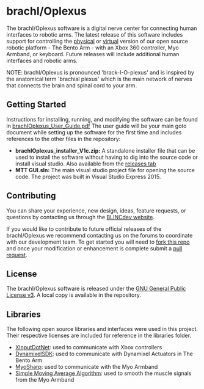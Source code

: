 # brachI/Oplexus
The brachI/Oplexus software is a digital nerve center for connecting human interfaces to robotic arms. The latest release of this software includes support for controlling the [physical](https://github.com/blincdev/Bento-Arm-Hardware) or [virtual](https://github.com/blincdev/Virtual-Bento) version of our open source robotic platform - The Bento Arm - with an Xbox 360 controller, Myo Armband, or keyboard. Future releases will include additional human interfaces and robotic arms.

NOTE: brachI/Oplexus is pronounced 'brack-I-O-plexus' and is inspired by the anatomical term 'brachial plexus' which is the main network of nerves that connects the brain and spinal cord to your arm.

## Getting Started
Instructions for installing, running, and modifying the software can be found in [brachIOplexus_User_Guide.pdf](https://github.com/blincdev/brachIOplexus/blob/master/brachIOplexus_User_Guide.pdf) The user guide will be your main goto document while setting up the software for the first time and includes references to the other files in the repository:

* __brachIOplexus_installer_V1c.zip:__ A standalone installer file that can be used to install the software without having to dig into the source code or install visual studio. Also available from the [releases tab](https://github.com/blincdev/brachIOplexus/releases)
* __MTT GUI.sln:__ The main visual studio project file for opening the source code. The project was built in Visual Studio Express 2015.

## Contributing
You can share your experience, new design, ideas, feature requests, or questions by contacting us through the [BLINCdev website](https://blincdev.ca/).

If you would like to contribute to future official releases of the brachI/Oplexus we recommend contacting us on the forums to coordinate with our development team. To get started you will need to [fork this repo](https://help.github.com/articles/fork-a-repo/) and once your modification or enhancement is complete submit a [pull request](https://help.github.com/articles/using-pull-requests/).

## License
The brachI/Oplexus software is released under the [GNU General Public License v3](https://www.gnu.org/licenses/gpl.html). A local copy is available in the repository.

## Libraries
The following open source libraries and interfaces were used in this project. Their respective licenses are included for reference in the libraries folder. 

* [XInputDotNet](https://github.com/speps/XInputDotNet): used to communicate with Xbox controllers
* [DynamixelSDK](https://github.com/ROBOTIS-GIT/DynamixelSDK): used to communicate with Dynamixel Actuators in The Bento Arm
* [MyoSharp](https://github.com/ROBOTIS-GIT/DynamixelSDK): used to communicate with the Myo Armband
* [Simple Moving Average Algorithm](https://www.codeproject.com/Articles/17860/A-Simple-Moving-Average-Algorithm): used to smooth the muscle signals from the Myo Armband

 